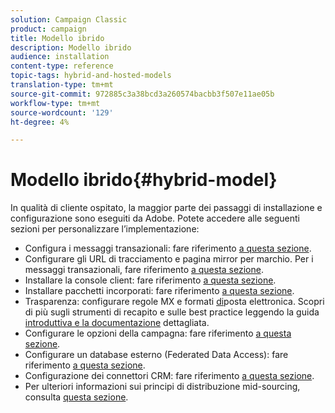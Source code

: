 ```yaml
---
solution: Campaign Classic
product: campaign
title: Modello ibrido
description: Modello ibrido
audience: installation
content-type: reference
topic-tags: hybrid-and-hosted-models
translation-type: tm+mt
source-git-commit: 972885c3a38bcd3a260574bacbb3f507e11ae05b
workflow-type: tm+mt
source-wordcount: '129'
ht-degree: 4%

---
```



# Modello ibrido{#hybrid-model}

In qualità di cliente ospitato, la maggior parte dei passaggi di installazione e configurazione sono eseguiti da  Adobe. Potete accedere alle seguenti sezioni per personalizzare l’implementazione:

* Configura i messaggi transazionali: fare riferimento [a questa sezione](../../message-center/using/transactional-messaging-architecture.md).
* Configurare gli URL di tracciamento e pagina mirror per marchio. Per i messaggi transazionali, fare riferimento [a questa sezione](../../message-center/using/configuring-multibranding.md).
* Installare la console client: fare riferimento [a questa sezione](../../installation/using/installing-the-client-console.md).
* Installare pacchetti incorporati: fare riferimento [a questa sezione](../../installation/using/installing-campaign-standard-packages.md).
* Trasparenza: configurare regole [](../../installation/using/email-deliverability.md#mx-configuration) MX e formati [di](../../installation/using/email-deliverability.md#managing-email-formats)posta elettronica. Scopri di più sugli strumenti di recapito e sulle best practice leggendo la guida [introduttiva e la documentazione](../../delivery/using/deliverability-key-points.md) [](../../delivery/using/about-deliverability.md)dettagliata.
* Configurare le opzioni della campagna: fare riferimento [a questa sezione](../../installation/using/configuring-campaign-options.md).
* Configurare un database esterno (Federated Data Access): fare riferimento [a questa sezione](../../installation/using/about-fda.md).
* Configurazione dei connettori CRM: fare riferimento [a questa sezione](../../platform/using/crm-connectors.md).
* Per ulteriori informazioni sui principi di distribuzione mid-sourcing, consulta [questa sezione](../../installation/using/mid-sourcing-deployment.md).

